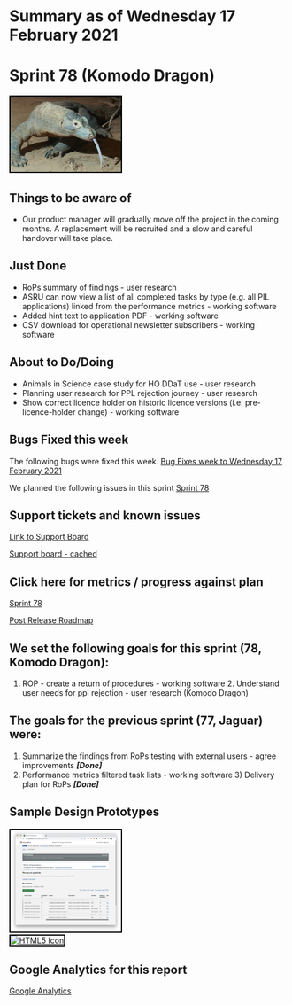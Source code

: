 # Summary as of Wednesday 17 February 2021 

# Sprint 78 (Komodo Dragon)
<img src="graphs/komodo.jpg" alt="HTML5 Icon" width="200" style="border:2px solid black">
<br>

## Things to be aware of
* Our product manager will gradually move off the project in the coming months. A replacement will be recruited and a slow and careful handover will take place.

## Just Done
* RoPs summary of findings - user research
* ASRU can now view a list of all completed tasks by type (e.g. all PIL applications) linked from the performance metrics - working software
* Added hint text to application PDF - working software
* CSV download for operational newsletter subscribers - working software

## About to Do/Doing
* Animals in Science case study for HO DDaT use - user research
* Planning user research for PPL rejection journey - user research
* Show correct licence holder on historic licence versions (i.e. pre-licence-holder change) - working software

## Bugs Fixed this week
The following bugs were fixed this week.
[Bug Fixes week to Wednesday 17 February 2021](graphs/bugs17022021.png)

We planned the following issues in this sprint 
[Sprint 78](graphs/sprint17022021.png)

## Support tickets and known issues
[Link to Support Board](https://collaboration.homeoffice.gov.uk/jira/secure/RapidBoard.jspa?rapidView=1717&selectedIssue=ASSB-253)

[Support board - cached](graphs/supportBoard17022021.png)

## Click here for metrics / progress against plan
[Sprint 78](graphs/progress17022021.png)

[Post Release Roadmap](graphs/roadmap17022021.png)

## We set the following goals for this sprint (78, Komodo Dragon):
1. ROP - create a return of procedures - working software 2. Understand user needs for ppl rejection - user research (Komodo Dragon)

## The goals for the previous sprint (77, Jaguar) were:
1. Summarize the findings from RoPs testing with external users - agree improvements ***[Done]***
2. Performance metrics filtered task lists - working software 3) Delivery plan for RoPs ***[Done]***

## Sample Design Prototypes
<a href="graphs/proto1_17022021.png"><img src="graphs/proto1_17022021.png" alt="HTML5 Icon" width="200" style="border:2px solid black"></a>
<br>
<a href="graphs/proto2_17022021.png"><img src="graphs/proto2_17022021.png" alt="HTML5 Icon" width="200" style="border:2px solid black"></a>
<br>


## Google Analytics for this report
[Google Analytics](graphs/GA17022021.png)

